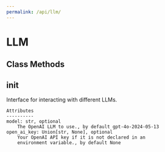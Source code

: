 ```yaml
---
permalink: /api/llm/
---
```

# LLM


## Class Methods


__init__
---
Interface for interacting with different LLMs.

    Attributes
    ----------
    model: str, optional
        The OpenAI LLM to use., by default gpt-4o-2024-05-13
    open_ai_key: Union[str, None], optional
        Your OpenAI API key if it is not declared in an
        environment variable., by default None

